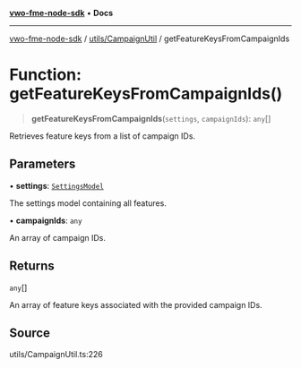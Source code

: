 [**vwo-fme-node-sdk**](../../../README.md) • **Docs**

---

[vwo-fme-node-sdk](../../../modules.md) / [utils/CampaignUtil](../README.md) / getFeatureKeysFromCampaignIds

# Function: getFeatureKeysFromCampaignIds()

> **getFeatureKeysFromCampaignIds**(`settings`, `campaignIds`): `any`[]

Retrieves feature keys from a list of campaign IDs.

## Parameters

• **settings**: [`SettingsModel`](../../../models/settings/SettingsModel/classes/SettingsModel.md)

The settings model containing all features.

• **campaignIds**: `any`

An array of campaign IDs.

## Returns

`any`[]

An array of feature keys associated with the provided campaign IDs.

## Source

utils/CampaignUtil.ts:226
